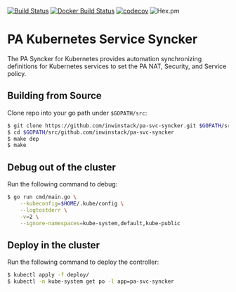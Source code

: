 [![Build Status](https://travis-ci.org/inwinstack/pa-svc-syncker.svg?branch=master)](https://travis-ci.org/inwinstack/pa-svc-syncker) [![Docker Build Status](https://img.shields.io/docker/build/inwinstack/pa-svc-syncker.svg)](https://hub.docker.com/r/inwinstack/pa-svc-syncker/) [![codecov](https://codecov.io/gh/inwinstack/pa-svc-syncker/branch/master/graph/badge.svg)](https://codecov.io/gh/inwinstack/pa-svc-syncker) ![Hex.pm](https://img.shields.io/hexpm/l/plug.svg)
# PA Kubernetes Service Syncker
The PA Syncker for Kubernetes provides automation synchronizing definitions for Kubernetes services to set the PA NAT, Security, and Service policy.

## Building from Source
Clone repo into your go path under `$GOPATH/src`:
```sh
$ git clone https://github.com/inwinstack/pa-svc-syncker.git $GOPATH/src/github.com/inwinstack/pa-svc-syncker
$ cd $GOPATH/src/github.com/inwinstack/pa-svc-syncker
$ make dep
$ make
```

## Debug out of the cluster
Run the following command to debug:
```sh
$ go run cmd/main.go \
    --kubeconfig=$HOME/.kube/config \
    --logtostderr \
    -v=2 \
    --ignore-namespaces=kube-system,default,kube-public
```

## Deploy in the cluster
Run the following command to deploy the controller:
```sh
$ kubectl apply -f deploy/
$ kubectl -n kube-system get po -l app=pa-svc-syncker
```
